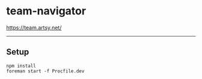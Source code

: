# team-navigator

https://team.artsy.net/

-------

## Setup

```
npm install
foreman start -f Procfile.dev
```
